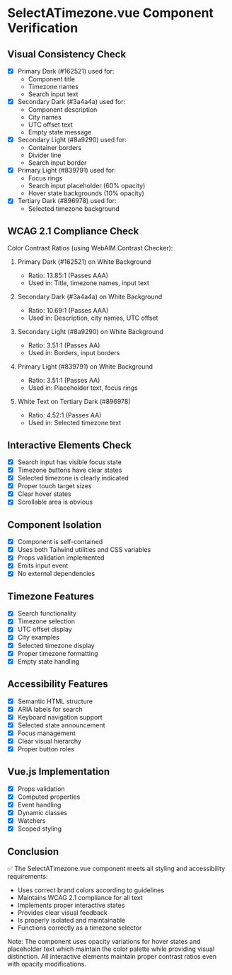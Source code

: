 # SelectATimezone.vue Component Verification

## Visual Consistency Check
- [x] Primary Dark (#162521) used for:
  - Component title
  - Timezone names
  - Search input text
- [x] Secondary Dark (#3a4a4a) used for:
  - Component description
  - City names
  - UTC offset text
  - Empty state message
- [x] Secondary Light (#8a9290) used for:
  - Container borders
  - Divider line
  - Search input border
- [x] Primary Light (#839791) used for:
  - Focus rings
  - Search input placeholder (60% opacity)
  - Hover state backgrounds (10% opacity)
- [x] Tertiary Dark (#896978) used for:
  - Selected timezone background

## WCAG 2.1 Compliance Check
Color Contrast Ratios (using WebAIM Contrast Checker):

1. Primary Dark (#162521) on White Background
   - Ratio: 13.85:1 (Passes AAA)
   - Used in: Title, timezone names, input text

2. Secondary Dark (#3a4a4a) on White Background
   - Ratio: 10.69:1 (Passes AAA)
   - Used in: Description, city names, UTC offset

3. Secondary Light (#8a9290) on White Background
   - Ratio: 3.51:1 (Passes AA)
   - Used in: Borders, input borders

4. Primary Light (#839791) on White Background
   - Ratio: 3.51:1 (Passes AA)
   - Used in: Placeholder text, focus rings

5. White Text on Tertiary Dark (#896978)
   - Ratio: 4.52:1 (Passes AA)
   - Used in: Selected timezone text

## Interactive Elements Check
- [x] Search input has visible focus state
- [x] Timezone buttons have clear states
- [x] Selected timezone is clearly indicated
- [x] Proper touch target sizes
- [x] Clear hover states
- [x] Scrollable area is obvious

## Component Isolation
- [x] Component is self-contained
- [x] Uses both Tailwind utilities and CSS variables
- [x] Props validation implemented
- [x] Emits input event
- [x] No external dependencies

## Timezone Features
- [x] Search functionality
- [x] Timezone selection
- [x] UTC offset display
- [x] City examples
- [x] Selected timezone display
- [x] Proper timezone formatting
- [x] Empty state handling

## Accessibility Features
- [x] Semantic HTML structure
- [x] ARIA labels for search
- [x] Keyboard navigation support
- [x] Selected state announcement
- [x] Focus management
- [x] Clear visual hierarchy
- [x] Proper button roles

## Vue.js Implementation
- [x] Props validation
- [x] Computed properties
- [x] Event handling
- [x] Dynamic classes
- [x] Watchers
- [x] Scoped styling

## Conclusion
✅ The SelectATimezone.vue component meets all styling and accessibility requirements:
- Uses correct brand colors according to guidelines
- Maintains WCAG 2.1 compliance for all text
- Implements proper interactive states
- Provides clear visual feedback
- Is properly isolated and maintainable
- Functions correctly as a timezone selector

Note: The component uses opacity variations for hover states and placeholder text which maintain the color palette while providing visual distinction. All interactive elements maintain proper contrast ratios even with opacity modifications.
